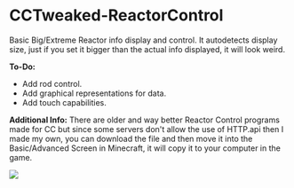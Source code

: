 # CCTweaked-ReactorControl
Basic Big/Extreme Reactor info display and control. It autodetects display size, just if you set it bigger than the actual info displayed, it will look weird.

**To-Do:**
- Add rod control.
- Add graphical representations for data.
- Add touch capabilities.

**Additional Info:**
There are older and way better Reactor Control programs made for CC but since some servers don't allow the use of HTTP.api then I made my own, you can download the file and then move it into the Basic/Advanced Screen in Minecraft, it will copy it to your computer in the game.

<img src="https://i.postimg.cc/0QpgS4Dm/Reactor-Info.png">
